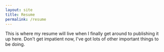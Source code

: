 ```yaml
---
layout: site
title: Resume
permalink: /resume
---
```


This is where my resume will live when I finally get around to publishing it up here.  Don't get impatient now, I've got
lots of other important things to be doing.
